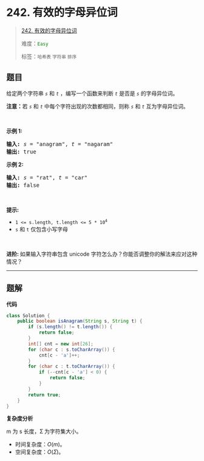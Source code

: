 # 242. 有效的字母异位词

> [242. 有效的字母异位词](https://leetcode.cn/problems/valid-anagram/)
>
> 难度：<font color=green>`Easy`</font>
>
> 标签：`哈希表` `字符串` `排序`

## 题目

<p>给定两个字符串 <code><em>s</em></code> 和 <code><em>t</em></code> ，编写一个函数来判断 <code><em>t</em></code> 是否是 <code><em>s</em></code> 的字母异位词。</p>

<p><strong>注意：</strong>若 <code><em>s</em></code> 和 <code><em>t</em></code><em> </em>中每个字符出现的次数都相同，则称 <code><em>s</em></code> 和 <code><em>t</em></code><em> </em>互为字母异位词。</p>

<p> </p>

<p><strong>示例 1:</strong></p>

<pre>
<strong>输入:</strong> <em>s</em> = "anagram", <em>t</em> = "nagaram"
<strong>输出:</strong> true
</pre>

<p><strong>示例 2:</strong></p>

<pre>
<strong>输入:</strong> <em>s</em> = "rat", <em>t</em> = "car"
<strong>输出: </strong>false</pre>

<p> </p>

<p><strong>提示:</strong></p>

<ul>
	<li><code>1 <= s.length, t.length <= 5 * 10<sup>4</sup></code></li>
	<li><code>s</code> 和 <code>t</code> 仅包含小写字母</li>
</ul>

<p> </p>

<p><strong>进阶: </strong>如果输入字符串包含 unicode 字符怎么办？你能否调整你的解法来应对这种情况？</p>


--------------------

## 题解

**代码**

```java
class Solution {
    public boolean isAnagram(String s, String t) {
        if (s.length() != t.length()) {
            return false;
        }
        int[] cnt = new int[26];
        for (char c : s.toCharArray()) {
            cnt[c - 'a']++;
        }
        for (char c : t.toCharArray()) {
            if (--cnt[c - 'a'] < 0) {
                return false;
            }
        }
        return true;
    }
}
```

**复杂度分析**

m 为 s 长度，Ʃ 为字符集大小。

- 时间复杂度：$O(m)$。
- 空间复杂度：$O(Ʃ)$。
